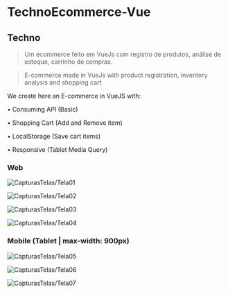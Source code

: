 # TechnoEcommerce-Vue

## Techno

> Um ecommerce feito em VueJs com registro de produtos, análise de estoque, carrinho de compras.

> E-commerce made in VueJs with product registration, inventory analysis and shopping cart

We create here an E-commerce in VueJS with:

  • Consuming API (Basic)
  
  • Shopping Cart (Add and Remove item)
  
  • LocalStorage (Save cart items)
  
  • Responsive (Tablet Media Query)

### Web

![CapturasTelas/Tela01](https://github.com/KlaytonJr/TechnoEcommerce-Vue/blob/main/CapturasTelas/Tela01.png)

![CapturasTelas/Tela02](https://github.com/KlaytonJr/TechnoEcommerce-Vue/blob/main/CapturasTelas/Tela02.png)

![CapturasTelas/Tela03](https://github.com/KlaytonJr/TechnoEcommerce-Vue/blob/main/CapturasTelas/Tela03.png)

![CapturasTelas/Tela04](https://github.com/KlaytonJr/TechnoEcommerce-Vue/blob/main/CapturasTelas/Tela04.png)

### Mobile (Tablet | max-width: 900px)

![CapturasTelas/Tela05](https://github.com/KlaytonJr/TechnoEcommerce-Vue/blob/main/CapturasTelas/Tela05.png)

![CapturasTelas/Tela06](https://github.com/KlaytonJr/TechnoEcommerce-Vue/blob/main/CapturasTelas/Tela06.png)

![CapturasTelas/Tela07](https://github.com/KlaytonJr/TechnoEcommerce-Vue/blob/main/CapturasTelas/Tela07.png)
